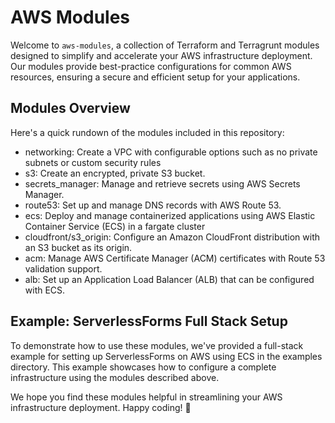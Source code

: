 # AWS Modules

Welcome to `aws-modules`, a collection of Terraform and Terragrunt modules designed 
to simplify and accelerate your AWS infrastructure deployment. 
Our modules provide best-practice configurations for common AWS resources, 
ensuring a secure and efficient setup for your applications.

## Modules Overview

Here's a quick rundown of the modules included in this repository:

* networking: Create a VPC with configurable options such as no private subnets or custom security rules
* s3: Create an encrypted, private S3 bucket.
* secrets_manager: Manage and retrieve secrets using AWS Secrets Manager.
* route53: Set up and manage DNS records with AWS Route 53.
* ecs: Deploy and manage containerized applications using AWS Elastic Container Service (ECS) in a fargate cluster
* cloudfront/s3_origin: Configure an Amazon CloudFront distribution with an S3 bucket as its origin.
* acm: Manage AWS Certificate Manager (ACM) certificates with Route 53 validation support.
* alb: Set up an Application Load Balancer (ALB) that can be configured with ECS.

## Example: ServerlessForms Full Stack Setup

To demonstrate how to use these modules, we've provided a full-stack example for 
setting up ServerlessForms on AWS using ECS in the examples directory. This 
example showcases how to configure a complete infrastructure using the modules 
described above.

We hope you find these modules helpful in streamlining your AWS 
infrastructure deployment. Happy coding! 🚀
